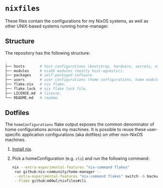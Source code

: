 # `nixfiles`

These files contain the configurations for my NixOS systems, as well as other UNIX-based systems running home-manager.

## Structure

The repository has the following structure:

```bash
.
├── hosts       # host configurations (bootstrap, hardware, secrets, etc.).
├── modules     # nixOS modules (mostly host-agnostic).
├── packages    # self-packaged software.
├── users       # user configurations (home configurations, home modules, etc.).
├── flake.nix   # nix flake.
├── flake.lock  # nix flake lock file.
├── LICENSE.md  # license.
└── README.md   # readme.
```

## Dotfiles

The `homeConfigurations` flake output exposes the common denominator of home configurations across my machines. 
It is possible to reuse these user-specific application configurations (aka dotfiles) on other non-NixOS machines.

1. [Install nix](https://nixos.org/download.html).

2. Pick a homeConfiguration (e.g. `cli`) and run the following command:

   ```bash
   nix --extra-experimental-features "nix-command flakes"               \
    run github:nix-community/home-manager --                            \
    --extra-experimental-features "nix-command flakes" switch -b backup \
    --flake github:m00wl/nixfiles#cli
   ```
